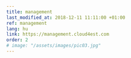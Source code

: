```yaml
---
title: management
last_modified_at: 2018-12-11 11:11:00 +01:00
ref: management
lang: hu
link: https://management.cloud4est.com
order: 2
# image: "/assets/images/pic03.jpg"
---
```

